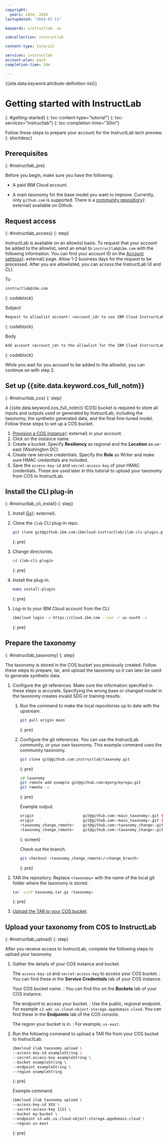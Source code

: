 ```yaml
---
copyright:
  years: 2024, 2024
lastupdated: "2024-07-11"

keywords: instructlab, ai

subcollection: instructlab

content-type: tutorial

services: instructlab
account-plan: paid
completion-time: 30m

---
```


{{site.data.keyword.attribute-definition-list}}


# Getting started with InstructLab
{: #getting-started}
{: toc-content-type="tutorial"}
{: toc-services="instructlab"}
{: toc-completion-time="30m"}

Follow these steps to prepare your account for the InstructLab tech preview.
{: shortdesc}

## Prerequisites
{: #instructlab_pre}

Before you begin, make sure you have the following:

- A paid IBM Cloud account.

- A main taxonomy for the base model you want to improve. Currently, only `github.com` is supported. There is a [community repositiory](https://github.com/instructlab/taxonomy){: external} available on Github. 


## Request access
{: #instructlab_access}
{: step}

InstructLab is available on an allowlist basis. To request that your account be added to the allowlist, send an email to `instructlab@ibm.com` with the following information. You can find your account ID on the [Account settings](https://cloud.ibm.com/account/settings){: external} page. Allow 1-2 business days for the request to be processed. After you are allowlisted, you can access the InstructLab UI and CLI. 


To
```txt
instructlab@ibm.com
```
{: codeblock}

Subject
```txt
Request to allowlist account: <account_id> to use IBM Cloud InstructLab Service.
```
{: codeblock}

Body
```txt
Add account <account_id> to the allowlist for the IBM Cloud InstructLab service.
```
{: codeblock}

While you wait for you account to be added to the allowlist, you can continue on with step 2. 


## Set up {{site.data.keyword.cos_full_notm}}
{: #instructlab_cos}
{: step}

A {{site.data.keyword.cos_full_notm}} (COS) bucket is required to store all inputs and outputs used or generated by InstructLab, including the taxonomy, the synthetic generated data, and the final fine-tuned model. Follow these steps to set up a COS bucket. 

1. [Provision a COS instance](https://cloud.ibm.com/objectstorage/create){: external} in your account. 
1. Click on the instance name.
1. Create a bucket. Specify **Resiliency** as regional and the **Location** as us-east (Washington DC).
1. Create new service credentials. Specify the **Role** as Writer and make sure HMAC credentials are included.
1. Save the `access-key-id` and `secret-access-key` of your HMAC credentials. These are used later in this tutorial to upload your taxonomy from COS to InstructLab.

## Install the CLI plug-in
{: #instructlab_cli_install}
{: step}

1. Install [Go](https://go.dev/doc/install){: external}.

1. Clone the `ilab` CLI plug-in repo.
    ```sh
    git clone git@github.ibm.com:ibmcloud-instructlab/ilab-cli-plugin.git
    ```
    {: pre}

1. Change directories.
    ```sh
    cd ilab-cli-plugin
    ```
    {: pre}

1. Install the plug-in.
    ```sh
    make install-plugin
    ```
    {: pre}

1. Log-in to your IBM Cloud account from the CLI.
    ```sh
    ibmcloud login -a https://cloud.ibm.com --sso -r us-south -c
    ```
    {: pre}


## Prepare the taxonomy
{: #instructlab_taxonomy}
{: step}

The taxonomy is stored in the COS bucket you previously created. Follow these steps to prepare, tar, and upload the taxonomy so it can later be used to generate synthetic data. 

1. Configure the git references. Make sure the information specified in these steps is accurate. Specifying the wrong base or changed model in the taxonomy creates invalid SDG or training results. 

    1. Run the command to make the local repositories up to date with the upstream. 
        ```sh
        git pull origin main
        ```
        {: pre}
    
    2. Configure the git references. You can use the InstructLab community, or your own taxonomy. This example command uses the community taxonomy. 

        ```sh
        git clone git@github.com:instructlab/taxonomy.git
        ```
        {: pre}

        ```sh
        cd taxonomy
        git remote add example git@github.com:myorg/myrepo.git
        git remote -v   
        ```
        {: pre}

        Example output.

        ```sh
        origin	                    git@github.com:<main_taxonomy>.git (fetch)
        origin	                    git@github.com:<main_taxonomy>.git (push)
        <taxonomy_change_remote>	git@github.com:<taxonomy_change>.git (fetch)
        <taxonomy_change_remote>	git@github.com:<taxonomy_change>.git (push)
        ```
        {: screen}

        Check out the branch. 

        ```sh
        git checkout <taxonomy_change_remote>/<change_branch>
        ```
        {: pre}


2. TAR the repository. Replace `<taxonomy>` with the name of the local git folder where the taxonomy is stored. 
    ```sh
    tar -czvf taxonomy.tar.gz <taxonomy>
    ```
    {: pre}

3. [Upload the TAR to your COS bucket](/docs/cloud-object-storage?topic=cloud-object-storage-upload).

## Upload your taxonomy from COS to InstructLab
{: #instructlab_upload}
{: step}

After you receive access to InstructLab, complete the following steps to upload your taxonomy.

1. Gather the details of your COS instance and bucket.

    The `access-key-id` and `secret-access-key` to access your COS bucket.
    :   You can find these in the **Service Credentials** tab of your COS instance.
    
    Your COS bucket name.
    :   You can find this on the **Buckets** tab of your COS instance.

    The endpoint to access your bucket.
    :   Use the public, regional endpoint. For example `s3.wdc.us.cloud-object-storage.appdomain.cloud`. You can find these in the **Endpoints** tab of the COS console.
    
    The region your bucket is in.
    :   For example, `us-east`.


1. Run the following command to upload a TAR file from your COS bucket to InstructLab.
    ```sh
    ibmcloud ilab taxonomy upload \
    --access-key-id exampleString \
    --secret-access-key exampleString \
    --bucket exampleString \
    --endpoint exampleString \
    --region exampleString
    ```
    {: pre}

    Example command.
    ```sh
    ibmcloud ilab taxonomy upload \
    --access-key-id XXX \
    --secret-access-key 1111 \
    --bucket my-bucket \
    --endpoint s3.wdc.us.cloud-object-storage.appdomain.cloud \
    --region us-east
    ```
    {: pre}






